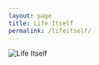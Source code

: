 ```yaml
---
layout: page
title: Life Itself
permalink: /lifeitself/
---
```



![Life Itself](OceanMixing_May2024.png)

